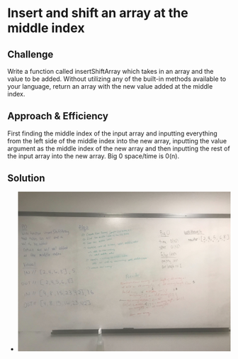 # Insert and shift an array at the middle index

## Challenge
Write a function called insertShiftArray which takes in an array and the value to be added. Without utilizing any of the built-in methods available to your language, return an array with the new value added at the middle index.

## Approach & Efficiency
First finding the middle index of the input array and inputting everything from the left side of the middle index into the new array, inputting the value argument as the middle index of the new array and then inputting the rest of the input array into the new array. Big 0 space/time is 0(n).

## Solution
* ![](../assets/arrayshift.jpg)